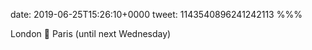 date: 2019-06-25T15:26:10+0000
tweet: 1143540896241242113
%%%

London 🚆 Paris (until next Wednesday)
